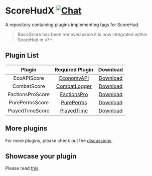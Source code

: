 # ScoreHudX [![Chat](https://img.shields.io/badge/chat-on%20discord-7289da.svg)](https://discord.gg/urQt6ETgYu)

A repository containing plugins implementing tags for ScoreHud.

> BasicScore has been removed since it is now integrated within ScoreHud in v7+.

## Plugin List

| Plugin | Required Plugin | Download |
|:--:|:--:|:--:|
|EcoAPIScore|[EconomyAPI](https://github.com/poggit-orphanage/EconomyS/tree/master/EconomyAPI)|[Download](https://poggit.pmmp.io/ci/Ifera/ScoreHudX/EcoAPIScore)|
|CombatScore|[CombatLogger](https://github.com/JackNoordhuis/PocketMine-Plugins/tree/master/CombatLogger)|[Download](https://poggit.pmmp.io/ci/Ifera/ScoreHudX/CombatScore)|
|FactionsProScore|[FactionsPro](https://github.com/poggit-orphanage/FactionsPro)|[Download](https://poggit.pmmp.io/ci/Ifera/ScoreHudX/FactionsProScore)|
|PurePermsScore|[PurePerms](https://github.com/poggit-orphanage/PurePerms)|[Download](https://poggit.pmmp.io/ci/Ifera/ScoreHudX/PurePermsScore)|
|PlayedTimeScore|[PlayedTime](https://github.com/supercrafter333/PlayedTime)|[Download](https://poggit.pmmp.io/ci/Ifera/ScoreHudX/PlayedTimeScore)|

## More plugins

For more plugins, please check out the [discussions](https://github.com/Ifera/ScoreHudX/discussions).

## Showcase your plugin

Please read [this](https://github.com/Ifera/ScoreHudX/discussions/12).

